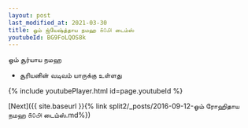 ```yaml
---
layout: post
last_modified_at: 2021-03-30
title: ஓம் ஜ்யேஷ்த்தாய நமஹ ௧௦௮ டைம்ஸ்
youtubeId: BG9FoLQOS8k
---
```

 
 
 ஓம் சூர்யாய நமஹ  
 
 -  சூரியனின் வடிவம் யாருக்கு உள்ளது 
 
  
 
  
 
 
 
 
 
 


{% include youtubePlayer.html id=page.youtubeId %}
 
[Next]({{ site.baseurl }}{% link  split2/_posts/2016-09-12-ஓம் ரோஹிதாய நமஹ ௧௦௮ டைம்ஸ்.md%})
 

